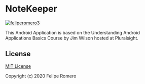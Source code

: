 # NoteKeeper

[![feliperomero3](https://circleci.com/gh/feliperomero3/NoteKeeper.svg?style=svg)](https://app.circleci.com/pipelines/github/feliperomero3/NoteKeeper)

This Android Application is based on the Understanding Android Applications Basics Course by Jim Wilson
hosted at Pluralsight.

## License

[MIT License](LICENSE)

Copyright (c) 2020 Felipe Romero
